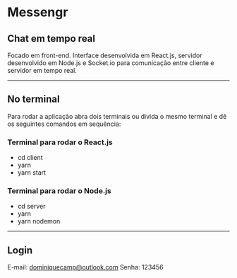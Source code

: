 # Messengr

## Chat em tempo real

Focado em front-end. Interface desenvolvida em React.js, servidor desenvolvido em Node.js e Socket.io para comunicação entre cliente e servidor em tempo real.

---

## No terminal

Para rodar a aplicação abra dois terminais ou divida o mesmo terminal e dê os seguintes comandos em sequência:

### Terminal para rodar o React.js

- cd client
- yarn
- yarn start

### Terminal para rodar o Node.js

- cd server
- yarn
- yarn nodemon

---

## Login

E-mail: dominiquecamp@outlook.com
Senha: 123456
